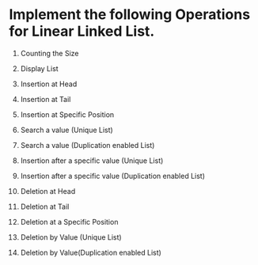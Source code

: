 ﻿  

# Implement the following Operations for Linear Linked List.

  

1.  Counting the Size
    
2.  Display List
    
3.  Insertion at Head
    
4.  Insertion at Tail
    
5.  Insertion at Specific Position
    
6.  Search a value (Unique List)
    
7.  Search a value (Duplication enabled List)
    
8.  Insertion after a specific value (Unique List)
    
9.  Insertion after a specific value (Duplication enabled List)
    
10.  Deletion at Head
    
11.  Deletion at Tail
    
12.  Deletion at a Specific Position
    
13.  Deletion by Value (Unique List)
    
14.  Deletion by Value(Duplication enabled List)
